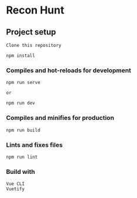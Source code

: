# Recon Hunt

## Project setup
```
Clone this repository

npm install
```

### Compiles and hot-reloads for development
```
npm run serve 

or 

npm run dev
```

### Compiles and minifies for production
```
npm run build
```

### Lints and fixes files
```
npm run lint
```

### Build with
```
Vue CLI
Vuetify
```
